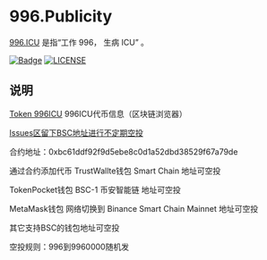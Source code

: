 # 996.Publicity

[996.ICU](https://github.com/996icu/996.ICU) 是指“工作 996， 生病 ICU” 。

[![Badge](https://img.shields.io/badge/link-996.icu-%23FF4D5B.svg?style=flat-square)](https://996.icu/#/zh_CN)
[![LICENSE](https://img.shields.io/badge/license-Anti%20996-blue.svg?style=flat-square)](https://github.com/996icu/996.ICU/blob/master/LICENSE)

## 说明

[Token 996ICU](https://bscscan.com/token/0xbc61ddf92f9d5ebe8c0d1a52dbd38529f67a79de) 996ICU代币信息（区块链浏览器）


[Issues区留下BSC地址进行不定期空投](https://github.com/githubmll/996.Publicity/issues/10) 

合约地址：0xbc61ddf92f9d5ebe8c0d1a52dbd38529f67a79de

通过合约添加代币
TrustWallte钱包 Smart Chain 地址可空投

TokenPocket钱包 BSC-1 币安智能链 地址可空投

MetaMask钱包 网络切换到 Binance Smart Chain Mainnet 地址可空投

其它支持BSC的钱包地址可空投

空投规则：996到9960000随机发
